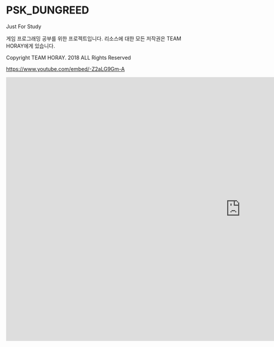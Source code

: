 # PSK_DUNGREED

Just For Study

게임 프로그래밍 공부를 위한 프로젝트입니다.
리소스에 대한 모든 저작권은 TEAM HORAY에게 있습니다.

Copyright TEAM HORAY. 2018 ALL Rights Reserved

https://www.youtube.com/embed/-Z2aLG9Gm-A

<iframe width="1280" height="720" src="https://www.youtube.com/embed/-Z2aLG9Gm-A" frameborder="0" allow="autoplay; encrypted-media" allowfullscreen></iframe>
